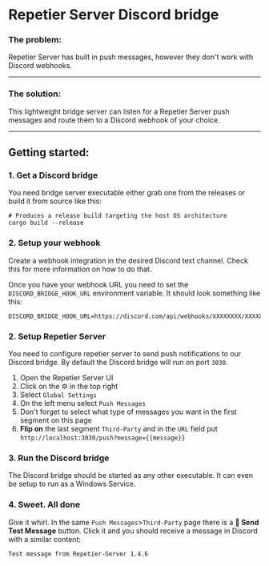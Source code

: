 # Repetier Server Discord bridge

### The problem:
Repetier Server has built in push messages, however they don't work with Discord webhooks.

----------
### The solution:
This lightweight bridge server can listen for a Repetier Server push messages and route them to a Discord webhook of your choice.

----------
## Getting started:
### 1. Get a Discord bridge
You need bridge server executable either grab one from the releases or build it from source like this:
```
# Produces a release build targeting the host OS architecture
cargo build --release
```

### 2. Setup your webhook
Create a webhook integration in the desired Discord text channel. Check this for more information on how to do that.

Once you have your webhook URL you need to set the `DISCORD_BRIDGE_HOOK_URL` environment variable. It should look something like this:
```console
DISCORD_BRIDGE_HOOK_URL=https://discord.com/api/webhooks/XXXXXXXX/XXXXXXXXXXXXXXXXXXXXXXXXXXXXXXX
```

### 2. Setup Repetier Server
You need to configure repetier server to send push notifications to our Discord bridge. By default the Discord bridge will run on port `3030`.
   1. Open the Repetier Server UI
   2. Click on the ⚙ in the top right
   3. Select `Global Settings`
   4. On the left menu select `Push Messages`
   5. Don't forget to select what type of messages you want in the first segment on this page
   6. **Flip on** the last segment `Third-Party` and in the `URL` field put `http://localhost:3030/push?message={{message}}`

### 3. Run the Discord bridge
The Discord bridge should be started as any other executable. It can even be setup to run as a Windows Service.

### 4. Sweet. All done
Give it whirl. In the same `Push Messages`>`Third-Party` page there is a **🔔 Send Test Message** button. Click it and you should receive a message in Discord with a similar content:
```console
Test message from Repetier-Server 1.4.6
```